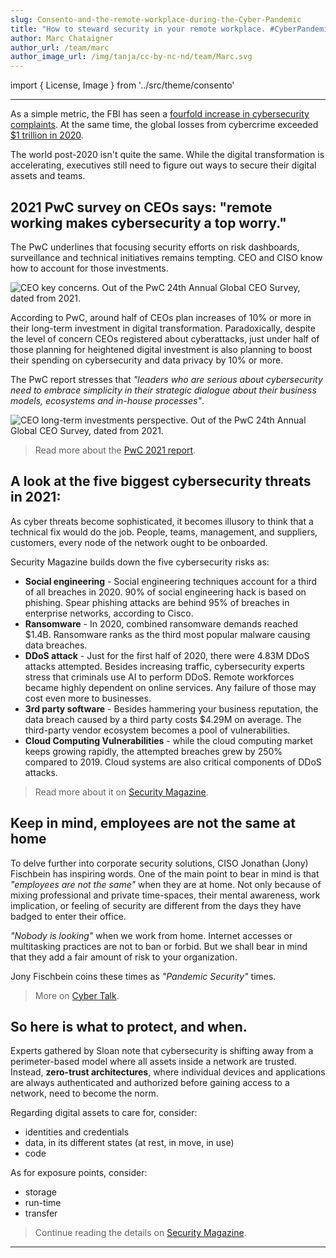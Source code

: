```yaml
---
slug: Consento-and-the-remote-workplace-during-the-Cyber-Pandemic
title: "How to steward security in your remote workplace. #CyberPandemic."
author: Marc Chataigner
author_url: /team/marc
author_image_url: /img/tanja/cc-by-nc-nd/team/Marc.svg
---
```


import { License, Image } from '../src/theme/consento'

--- 

As a simple metric, the FBI has seen a [fourfold increase in cybersecurity complaints](https://www.entrepreneur.com/article/349509). At the same time, the global losses from cybercrime exceeded [$1 trillion in 2020](https://www.businesswire.com/news/home/20201206005011/en/New-McAfee-Report-Estimates-Global-Cybercrime-Losses-to-Exceed-1-Trillion).

The world post-2020 isn't quite the same. While the digital transformation is accelerating, executives still need to figure out ways to secure their digital assets and teams.

## 2021 PwC survey on CEOs says: "remote working makes cybersecurity a top worry."

The PwC underlines that focusing security efforts on risk dashboards, surveillance and technical initiatives remains tempting. CEO and CISO know how to account for those investments.

<Image
  src="img/external/fair-use/CEO-concerns-PwC-24th-Annual-Global-CEO-Survey-2021.png"
  caption=""
  alt="CEO key concerns. Out of the PwC 24th Annual Global CEO Survey, dated from 2021."
/>


According to PwC, around half of CEOs plan increases of 10% or more in their long-term investment in digital transformation. Paradoxically, despite the level of concern CEOs registered about cyberattacks, just under half of those planning for heightened digital investment is also planning to boost their spending on cybersecurity and data privacy by 10% or more.

The PwC report stresses that _"leaders who are serious about cybersecurity need to embrace simplicity in their strategic dialogue about their business models, ecosystems and in-house processes"_.


<Image
  src="img/external/fair-use/CEO-long-term-investments-PwC-24th-Annual-Global-CEO-Survey-2021.png"
  caption=""
  alt="CEO long-term investments perspective. Out of the PwC 24th Annual Global CEO Survey, dated from 2021."
/>

> Read more about the [PwC 2021 report](https://www.pwc.com/gx/en/ceo-agenda/ceosurvey/2021/report.html).

## A look at the five biggest cybersecurity threats in 2021:

As cyber threats become sophisticated, it becomes illusory to think that a technical fix would do the job. People, teams, management, and suppliers, customers, every node of the network ought to be onboarded.

Security Magazine builds down the five cybersecurity risks as:

- **Social engineering** - Social engineering techniques account for a third of all breaches in 2020. 90% of social engineering hack is based on phishing. Spear phishing attacks are behind 95% of breaches in enterprise networks, according to Cisco.
- **Ransomware** - In 2020, combined ransomware demands reached $1.4B. Ransomware ranks as the third most popular malware causing data breaches.
- **DDoS attack** - Just for the first half of 2020, there were 4.83M DDoS attacks attempted. Besides increasing traffic, cybersecurity experts stress that criminals use AI to perform DDoS. Remote workforces became highly dependent on online services. Any failure of those may cost even more to businesses.
- **3rd party software** - Besides hammering your business reputation, the data breach caused by a third party costs $4.29M on average. The third-party vendor ecosystem becomes a pool of vulnerabilities.
- **Cloud Computing Vulnerabilities** - while the cloud computing market keeps growing rapidly, the attempted breaches grew by 250% compared to 2019. Cloud systems are also critical components of DDoS attacks.

> Read more about it on [Security Magazine](https://www.securitymagazine.com/articles/94506-5-biggest-cybersecurity-threats). 

## Keep in mind, employees are not the same at home

To delve further into corporate security solutions, CISO Jonathan (Jony) Fischbein has inspiring words. One of the main point to bear in mind is that _"employees are not the same"_ when they are at home. Not only because of mixing professional and private time-spaces, their mental awareness, work implication, or feeling of security are different from the days they have badged to enter their office.

_"Nobody is looking"_ when we work from home. Internet accesses or multitasking practices are not to ban or forbid. But we shall bear in mind that they add a fair amount of risk to your organization.

Jony Fischbein coins these times as _"Pandemic Security"_ times.


> More on [Cyber Talk](https://www.cybertalk.org/2021/02/04/ciso-cyber-talks-tough-lessons-from-2020/). 

## So here is what to protect, and when.

Experts gathered by Sloan note that cybersecurity is shifting away from a perimeter-based model where all assets inside a network are trusted. Instead, **zero-trust architectures**, where individual devices and applications are always authenticated and authorized before gaining access to a network, need to become the norm.

Regarding digital assets to care for, consider:

- identities and credentials
- data, in its different states (at rest, in move, in use)
- code

As for exposure points, consider:

- storage
- run-time
- transfer

> Continue reading the details on [Security Magazine](https://www.securitymagazine.com/blogs/14-security-blog/post/94568-cybersecurity-risk---increased-by-the-pandemic---redefines-the-workplace).

--- 

<License author="marc" year="2021" license="CC-BY-NC-SA" />
